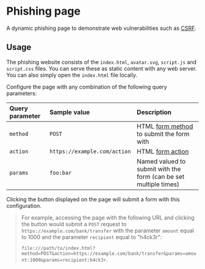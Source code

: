 # Phishing page

A dynamic phishing page to demonstrate web vulnerabilities such as
[CSRF](https://owasp.org/www-community/attacks/csrf).

## Usage

The phishing website consists of the `index.html`, `avatar.svg`, `script.js` and
`script.css` files. You can serve these as static content with any web server.
You can also simply open the `index.html` file locally.

Configure the page with any combination of the following query parameters:

| Query parameter | Sample value                 | Description                                                      |
| :-------------- | :--------------------------- | :--------------------------------------------------------------- |
| `method`        | `POST`                       | HTML [form method][form-method] to submit the form with          |
| `action`        | `https://example.com/action` | HTML [form action][form-action]                                  |
| `params`        | `foo:bar`                    | Named valued to submit with the form (can be set multiple times) |

Clicking the button displayed on the page will submit a form with this
configuration.

> For example, accessing the page with the following URL and clicking the button
> would submit a `POST` request to `https://example.com/bank/transfer` with the
> parameter `amount` equal to 1000 and the parameter `recipient` equal to
> "h4ck3r":
>
> `file:///path/to/index.html?method=POST&action=https://example.com/bank/transfer&params=amount:1000&params=recipient:h4ck3r`.

[form-action]: https://developer.mozilla.org/en-US/docs/Learn/Forms/Sending_and_retrieving_form_data#the_method_attribute
[form-method]: https://developer.mozilla.org/en-US/docs/Learn/Forms/Sending_and_retrieving_form_data#the_method_attribute
